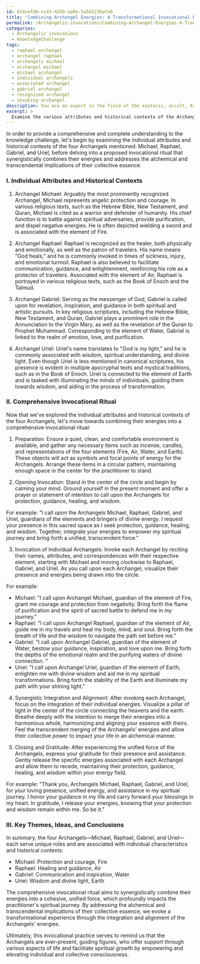 ```yaml
---
id: 614cefdb-cc43-4269-aa0a-5a5d1236afa6
title: 'Combining Archangel Energies: A Transformational Invocational Ritual'
permalink: /Archangelic-invocations/Combining-Archangel-Energies-A-Transformational-Invocational-Ritual/
categories:
  - Archangelic invocations
  - KnowledgeChallenge
tags:
  - raphael archangel
  - archangel raphael
  - archangels michael
  - archangel michael
  - michael archangel
  - individual archangels
  - associated archangel
  - gabriel archangel
  - recognized archangel
  - invoking archangel
description: You are an expert in the field of the esoteric, occult, Archangelic invocations and Education. You are a writer of tests, challenges, books and deep knowledge on Archangelic invocations for initiates and students to gain deep insights and understanding from. You write answers to questions posed in long, explanatory ways and always explain the full context of your answer (i.e., related concepts, formulas, examples, or history), as well as the step-by-step thinking process you take to answer the challenges. Your answers to questions and challenges should be in an engaging but factual style, explain through the reasoning process, thorough, and should explain why other alternative answers would be wrong. Summarize the key themes, ideas, and conclusions at the end.
excerpt: > 
  Examine the various attributes and historical contexts of the Archangels Michael, Raphael, Gabriel, and Uriel, and propose a comprehensive invocational ritual that synergistically combines their individual energies into a cohesive, unified force, while also addressing the alchemical and transcendental implications of their collective essence.
---
```

In order to provide a comprehensive and complete understanding to the knowledge challenge, let's begin by examining the individual attributes and historical contexts of the four Archangels mentioned: Michael, Raphael, Gabriel, and Uriel, before delving into a proposed invocational ritual that synergistically combines their energies and addresses the alchemical and transcendental implications of their collective essence.

### I. Individual Attributes and Historical Contexts

1. Archangel Michael:
Arguably the most prominently recognized Archangel, Michael represents angelic protection and courage. In various religious texts, such as the Hebrew Bible, New Testament, and Quran, Michael is cited as a warrior and defender of humanity. His chief function is to battle against spiritual adversaries, provide purification, and dispel negative energies. He is often depicted wielding a sword and is associated with the element of Fire.

2. Archangel Raphael:
Raphael is recognized as the healer, both physically and emotionally, as well as the patron of travelers. His name means "God heals," and he is commonly invoked in times of sickness, injury, and emotional turmoil. Raphael is also believed to facilitate communication, guidance, and enlightenment, reinforcing his role as a protector of travelers. Associated with the element of Air, Raphael is portrayed in various religious texts, such as the Book of Enoch and the Talmud.

3. Archangel Gabriel:
Serving as the messenger of God, Gabriel is called upon for revelation, inspiration, and guidance in both spiritual and artistic pursuits. In key religious scriptures, including the Hebrew Bible, New Testament, and Quran, Gabriel plays a prominent role in the Annunciation to the Virgin Mary, as well as the revelation of the Quran to Prophet Muhammad. Corresponding to the element of Water, Gabriel is linked to the realm of emotion, love, and purification.

4. Archangel Uriel:
Uriel's name translates to "God is my light," and he is commonly associated with wisdom, spiritual understanding, and divine light. Even though Uriel is less mentioned in canonical scriptures, his presence is evident in multiple apocryphal texts and mystical traditions, such as in the Book of Enoch. Uriel is connected to the element of Earth and is tasked with illuminating the minds of individuals, guiding them towards wisdom, and aiding in the process of transformation.

### II. Comprehensive Invocational Ritual

Now that we've explored the individual attributes and historical contexts of the four Archangels, let's move towards combining their energies into a comprehensive invocational ritual:

1. Preparation:
Ensure a quiet, clean, and comfortable environment is available, and gather any necessary items such as incense, candles, and representations of the four elements (Fire, Air, Water, and Earth). These objects will act as symbols and focal points of energy for the Archangels. Arrange these items in a circular pattern, maintaining enough space in the center for the practitioner to stand. 

2. Opening Invocation:
Stand in the center of the circle and begin by calming your mind. Ground yourself in the present moment and offer a prayer or statement of intention to call upon the Archangels for protection, guidance, healing, and wisdom.

For example:
"I call upon the Archangels Michael, Raphael, Gabriel, and Uriel, guardians of the elements and bringers of divine energy. I request your presence in this sacred space as I seek protection, guidance, healing, and wisdom. Together, integrate your energies to empower my spiritual journey and bring forth a unified, transcendent force."

3. Invocation of Individual Archangels:
Invoke each Archangel by reciting their names, attributes, and correspondences with their respective element, starting with Michael and moving clockwise to Raphael, Gabriel, and Uriel. As you call upon each Archangel, visualize their presence and energies being drawn into the circle.

For example:
- Michael: "I call upon Archangel Michael, guardian of the element of Fire, grant me courage and protection from negativity. Bring forth the flame of purification and the spirit of sacred battle to defend me in my journey."
- Raphael: "I call upon Archangel Raphael, guardian of the element of Air, guide me in my travels and heal my body, mind, and soul. Bring forth the breath of life and the wisdom to navigate the path set before me."
- Gabriel: "I call upon Archangel Gabriel, guardian of the element of Water, bestow your guidance, inspiration, and love upon me. Bring forth the depths of the emotional realm and the purifying waters of divine connection. "
- Uriel: "I call upon Archangel Uriel, guardian of the element of Earth, enlighten me with divine wisdom and aid me in my spiritual transformations. Bring forth the stability of the Earth and illuminate my path with your shining light."

4. Synergistic Integration and Alignment:
After invoking each Archangel, focus on the integration of their individual energies. Visualize a pillar of light in the center of the circle connecting the heavens and the earth. Breathe deeply with the intention to merge their energies into a harmonious whole, harmonizing and aligning your essence with theirs. Feel the transcendent merging of the Archangels’ energies and allow their collective power to impact your life in an alchemical manner.

5. Closing and Gratitude:
After experiencing the unified force of the Archangels, express your gratitude for their presence and assistance. Gently release the specific energies associated with each Archangel and allow them to recede, maintaining their protection, guidance, healing, and wisdom within your energy field.

For example:
"Thank you, Archangels Michael, Raphael, Gabriel, and Uriel, for your loving presence, unified energy, and assistance in my spiritual journey. I honor your guidance in my life and carry forward your blessings in my heart. In gratitude, I release your energies, knowing that your protection and wisdom remain within me. So be it."

### III. Key Themes, Ideas, and Conclusions

In summary, the four Archangels—Michael, Raphael, Gabriel, and Uriel—each serve unique roles and are associated with individual characteristics and historical contexts:

- Michael: Protection and courage, Fire
- Raphael: Healing and guidance, Air
- Gabriel: Communication and inspiration, Water
- Uriel: Wisdom and divine light, Earth

The comprehensive invocational ritual aims to synergistically combine their energies into a cohesive, unified force, which profoundly impacts the practitioner's spiritual journey. By addressing the alchemical and transcendental implications of their collective essence, we evoke a transformational experience through the integration and alignment of the Archangels' energies.

Ultimately, this invocational practice serves to remind us that the Archangels are ever-present, guiding figures, who offer support through various aspects of life and facilitate spiritual growth by empowering and elevating individual and collective consciousness.
